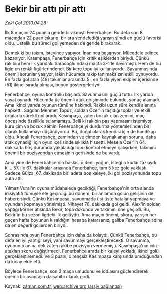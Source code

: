 # Bekir bir attı pir attı

*Zeki Çol 2010.04.26*

<tr><td class="metin" colspan="2" style="padding-top: 20px; padding-left: 5px; ">İlk 8 maçını 24 puanla geride bırakmıştı Fenerbahçe. Bu defa son 8 maçından 22 puan çıkarıp, bir ara sendelediği yarışın şimdi en güçlü favorisi oldu. Üstelik bu süreci gol yemeden de geride bırakarak.</td></tr><tr><td class="metin" colspan="2" style="padding-top: 20px; padding-left: 5px; "><p>Demek ki bu takım, isteyince yapıyor. İnanınca başarıyor. Mücadele edince kazanıyor. Kasımpaşa, Fenerbahçe için kritik eşiklerden biriydi. Çünkü rakibini hem ilk yarıdaki Saracoğlu'ndaki maçta 3-1'le devirmişti. Hem de bu ligin en renkli figürlerindendi. Bir kere topu iyi kullanıyordu. Savunmasında önemli sorunlar yaşıyor, lakin hücumda rakip tanımaksızın etkili oynuyordu. En fazla gol atan (48) takımlar arasında 5., en fazla yiyen ekipler içerisinde (51) ikinci sırada olması, bunun göstergeleriydi.
<p>Fenerbahçe, oyuna kontrollü başladı. Savunmasını güçlü tuttu. İlk yarıda vasat oynadı. Hücumda üç önemli atak girişiminde bulundu, sonuç alamadı. Ama ikinci yarıda oyunun tümüne hakimdi. Rakibi uzun süre kendi alanına hapsetti. Sağdan Mehmet Topuz, soldan Özer'in taşıdığı toplar ve etkili ortalarla sürekli gol aradı. Kasımpaşa, zaten bozuk olan zemini, maç öncesinde özellikle sulamamıştı. Belli ki rakibin pas yapmasını istemiyor, kuru çim ve bozuk zemini Fenerbahçe'yi durdurma yöntemlerinden biri olarak kullanmayı düşünüyordu. Bu, doğal olarak kendisi için de handikap oldu. Ancak Fenerbahçe, zeminden ve çimden kaynaklanan sorunu, daha atak oynadığı için oyun içerisinde sıklıkla hissetti. Mesela Özer'in 64. dakikada boş durumda yakaladığı topu kontrol etmeye çalışırken, takımını önemli bir pozisyondan etmesinin gerisinde de bu vardı.
<p>Ama yine de Fenerbahçe'nin baskısı o denli yoğun, isteği o kadar fazlaydı ki... 57. ile 67. dakikalar arasında Fenerbahçe, tam 5 kez gole yaklaştı. Sadece Güiza, 67. dakikada biri adeta boş kaleye, iki gol pozisyonunda topu auta attı.
<p>Yılmaz Vural'ın oyuna müdahalede geciktiği, Fenerbahçe'nin orta alanda inisiyatifi tümüyle ele geçirdiği bu dönem, bir anlamda golün gelişinin de habercisiydi. Çünkü Kasımpaşa, savunmada üst üste hatalar yapmaya ve oyundan kopmaya yönelmişti. Nihayet 76. dakikada gol geldi. Alex'in soldan yaptığı korner atışında Bekir, topa dokundu ve takımını öne geçirdi. Bu, Bekir'in bu sezon ligdeki ilk golüydü. Ama maçın önemi, skoru, yarışın her geçen hafta boyunun kısaldığını hesaba katarsanız, galiba Fenerbahçe adına da en değerli gollerden biriydi.
<p>Sonrasında oyun Fenerbahçe için daha da kolaydı. Çünkü Fenerbahçe, bu defa en iyi yaptığı şeyi, yani savunmayı gerçekleştirecekti. O savunma, oyunun o anına dek zaten rakibe pozisyon vermemişti. Kasımpaşa'nın cılız atakları skoru değiştirmedi. Fenerbahçe arada bir kaleyi yokladı, ikinci golü gerçekleştiremedi. Ve 3 puanı, dirençsiz Kasımpaşa karşısında umduğundan da kolay elde etti.
<p>Böylece Fenerbahçe, son 3 maça umudunu ve iddiasını güçlendirerek, önemli bir avantajın da sahibi olarak girdi. <br/></p></p></p></p></p></p></td></tr>

Kaynak: [zaman.com.tr](http://zaman.com.tr/yazar.do?yazino=977188), [web.archive.org (arşiv bağlantısı)](http://web.archive.org/web/20100429021520/http://zaman.com.tr:80/yazar.do?yazino=977188)
